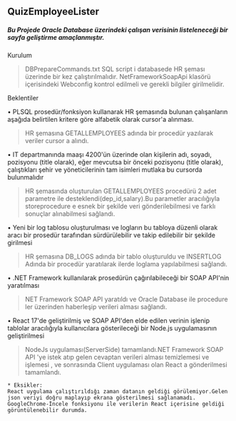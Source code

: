 ## QuizEmployeeLister
##### Bu Projede Oracle Database üzerindeki çalışan verisinin listeleneceği bir sayfa geliştirme amaçlanmıştır.

Kurulum

>DBPrepareCommands.txt SQL script i databasede HR şeması üzerinde bir kez çalıştırılmalıdır.
>NetFrameworkSoapApi klasörü içerisindeki Webconfig kontrol edilmeli ve gerekli bilgiler girilmelidir.


Beklentiler

•	PLSQL prosedür/fonksiyon kullanarak HR şemasında bulunan çalışanların aşağıda belirtilen kritere göre alfabetik olarak cursor'a alınması.
>HR şemasına GETALLEMPLOYEES adında bir procedür yazılarak veriler cursor a alındı.

•	IT departmanında maaşı 4200'ün üzerinde olan kişilerin adı, soyadı, pozisyonu (title olarak), eğer mevcutsa bir önceki pozisyonu (title olarak), çalıştıkları şehir ve yöneticilerinin tam isimleri mutlaka bu cursorda bulunmalıdır
>HR şemasında oluşturulan GETALLEMPLOYEES procedürü 2 adet parametre ile desteklendi(dep_id,salary).Bu parametler aracılığıyla storeprocedure e esnek bir şekilde veri gönderilebilmesi ve farklı sonuçlar alınabilmesi sağlandı.

•	Yeni bir log tablosu oluşturulması ve logların bu tabloya düzenli olarak aracı bir prosedür tarafından sürdürülebilir ve takip edilebilir bir şekilde girilmesi
>HR şemasına DB_LOGS adında bir tablo oluşturuldu ve INSERTLOG Adında bir procedür yaratılarak ilerde loglama yapılabilmesi sağlandı.

•	.NET Framework kullanılarak prosedürün çağırılabileceği bir SOAP API'nin yaratılması
>NET Framework SOAP API yaratıldı ve Oracle Database ile procedure ler üzerinden haberleşip verileri alması sağlandı.

•	React 17'de geliştirilmiş ve SOAP API'den elde edilen verinin işlenip tablolar aracılığıyla kullanıcılara gösterileceği bir Node.js uygulamasının geliştirilmesi
>NodeJs uygulaması(ServerSide) tamamlandı.NET Framework SOAP API 'ye istek atıp gelen cevaptan verileri alması temizlemesi ve işlemesi , ve sonrasında 
	Client uygulaması olan React a gönderilmesi tamamlandı.
	
	* Eksikler:
	React uygulama çalıştırıldığı zaman datanın geldiği görülemiyor.Gelen json veriyi doğru maplayıp ekrana gösterilmesi sağlanamadı.
	GoogleChrome-İncele fonksiyonu ile verilerin React içerisine geldiği görüntülenebilir durumda.
